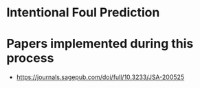 # Intentional Foul Prediction

# Papers implemented during this process
* https://journals.sagepub.com/doi/full/10.3233/JSA-200525
